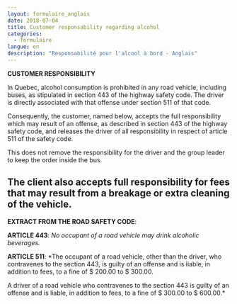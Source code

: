 ```yaml
---
layout: formulaire_anglais
date: 2018-07-04
title: Customer responsability regarding alcohol
categories:
  - formulaire
langue: en
description: "Responsabilité pour l'alcool à bord - Anglais"
---
```

**CUSTOMER RESPONSIBILITY**

In Quebec, alcohol consumption is prohibited in any road vehicle, including buses,
as stipulated in section 443 of the highway safety code. The driver is
directly associated with  that offense under section 511 of that code.  

Consequently, the customer,  named below, accepts the full responsibility which may result of an offense, as described in section 443 of the highway safety code, and releases the driver of all responsibility in respect of article 511 of the safety code.  

This does not remove the responsibility for the driver and the group leader to keep the order inside the bus.  

The client also accepts full responsibility for fees that may result from a breakage or   extra cleaning of the vehicle.  
------------------------------------------

**EXTRACT FROM THE ROAD SAFETY CODE**:

**ARTICLE 443**: *No occupant of a road vehicle may drink  alcoholic beverages.*


**ARTICLE 511**: *The occupant of a road vehicle, other than the driver, who contravenes to the section 443, is guilty of an offense and is liable, in addition to fees, to a fine of
$ 200.00 to $ 300.00.  

A driver of a road vehicle who contravenes to the section 443 is guilty of an offense and
is liable, in addition to fees, to a fine of $ 300.00 to $ 600.00.*
